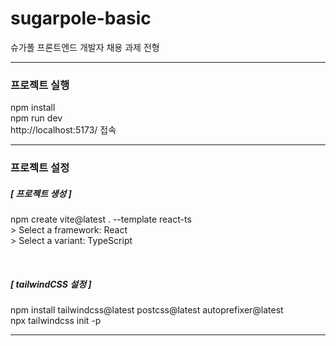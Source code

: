 # sugarpole-basic

슈가폴 프론트엔드 개발자 채용 과제 전형

---

### 프로젝트 실행

npm install  
npm run dev  
http://localhost:5173/ 접속

---

### 프로젝트 설정

##### [ 프로젝트 생성 ]

npm create vite@latest . --template react-ts  
\> Select a framework: React  
\> Select a variant: TypeScript

<br />

##### [ tailwindCSS 설정 ]

npm install tailwindcss@latest postcss@latest autoprefixer@latest  
npx tailwindcss init -p

---
